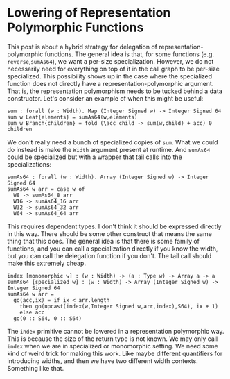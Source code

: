 # Lowering of Representation Polymorphic Functions

This post is about a hybrid strategy for delegation of
representation-polymorphic functions. The general idea is that, for some
functions (e.g. `reverse`,`sumAs64`), we want a per-size specialization.
However, we do not necessarily need for everything on top of it in the
call graph to be per-size specialized. This possibility shows up in the
case where the specialized function does not directly have a
representation-polymorphic argument. That is, the representation
polymorphism needs to be tucked behind a data constructor.
Let's consider an example of when this might be useful:

    sum : forall (w : Width). Map (Integer Signed w) -> Integer Signed 64
    sum w Leaf{elements} = sumAs64(w,elements)
    sum w Branch{children} = fold (\acc child -> sum(w,child) + acc) 0 children

We don't really need a bunch of specialized copies of `sum`. What we could
do instead is make the `Width` argument present at runtime. And `sumAs64`
could be specialized but with a wrapper that tail calls into the specializations:

    sumAs64 : forall (w : Width). Array (Integer Signed w) -> Integer Signed 64
    sumAs64 w arr = case w of
      W8 -> sumAs64_8 arr
      W16 -> sumAs64_16 arr
      W32 -> sumAs64_32 arr
      W64 -> sumAs64_64 arr

This requires dependent types. I don't think it should be expressed directly
in this way. There should be some other construct that means the same thing
that this does. The general idea is that there is some family of functions,
and you can call a specialization directly if you know the width, but you
can call the delegation function if you don't. The tail call should make this
extremely cheap.

    index [monomorphic w] : (w : Width) -> (a : Type w) -> Array a -> a
    sumAs64 [specialized w] : (w : Width) -> Array (Integer Signed w) -> Integer Signed 64
    sumAs64 w arr =
      go(acc,ix) = if ix < arr.length
        then go(upcast(index(w,Integer Signed w,arr,index),S64), ix + 1)
        else acc
      go(0 :: S64, 0 :: S64)

The `index` primitive cannot be lowered in a representation polymorphic way.
This is because the size of the return type is not known. We may only call
`index` when we are in specialized or monomorphic setting. We need some kind
of weird trick for making this work. Like maybe different quantifiers for
introducing widths, and then we have two different width contexts. Something
like that.
